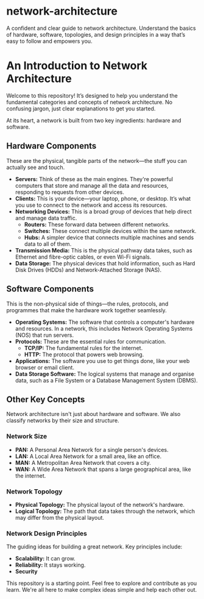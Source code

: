 # network-architecture
A confident and clear guide to network architecture. Understand the basics of hardware, software, topologies, and design principles in a way that’s easy to follow and empowers you.

# An Introduction to Network Architecture

Welcome to this repository! It’s designed to help you understand the fundamental categories and concepts of network architecture. No confusing jargon, just clear explanations to get you started.

At its heart, a network is built from two key ingredients: hardware and software.

## Hardware Components

These are the physical, tangible parts of the network—the stuff you can actually see and touch.

- **Servers:** Think of these as the main engines. They're powerful computers that store and manage all the data and resources, responding to requests from other devices.
- **Clients:** This is your device—your laptop, phone, or desktop. It’s what you use to connect to the network and access its resources.
- **Networking Devices:** This is a broad group of devices that help direct and manage data traffic.
  - **Routers:** These forward data between different networks.
  - **Switches:** These connect multiple devices within the same network.
  - **Hubs:** A simpler device that connects multiple machines and sends data to all of them.
- **Transmission Media:** This is the physical pathway data takes, such as Ethernet and fibre-optic cables, or even Wi-Fi signals.
- **Data Storage:** The physical devices that hold information, such as Hard Disk Drives (HDDs) and Network-Attached Storage (NAS).

## Software Components

This is the non-physical side of things—the rules, protocols, and programmes that make the hardware work together seamlessly.

- **Operating Systems:** The software that controls a computer's hardware and resources. In a network, this includes Network Operating Systems (NOS) that run servers.
- **Protocols:** These are the essential rules for communication.
  - **TCP/IP:** The fundamental rules for the internet.
  - **HTTP:** The protocol that powers web browsing.
- **Applications:** The software you use to get things done, like your web browser or email client.
- **Data Storage Software:** The logical systems that manage and organise data, such as a File System or a Database Management System (DBMS).

## Other Key Concepts

Network architecture isn't just about hardware and software. We also classify networks by their size and structure.

### Network Size

- **PAN:** A Personal Area Network for a single person's devices.
- **LAN:** A Local Area Network for a small area, like an office.
- **MAN:** A Metropolitan Area Network that covers a city.
- **WAN:** A Wide Area Network that spans a large geographical area, like the internet.

### Network Topology

- **Physical Topology:** The physical layout of the network's hardware.
- **Logical Topology:** The path that data takes through the network, which may differ from the physical layout.

### Network Design Principles

The guiding ideas for building a great network. Key principles include:

- **Scalability:** It can grow.
- **Reliability:** It stays working.
- **Security**

This repository is a starting point. Feel free to explore and contribute as you learn. We're all here to make complex ideas simple and help each other out.
